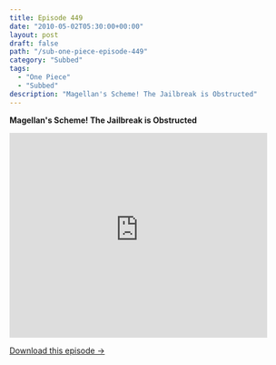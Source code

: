 ```yaml
---
title: Episode 449
date: "2010-05-02T05:30:00+00:00"
layout: post
draft: false
path: "/sub-one-piece-episode-449"
category: "Subbed"
tags:
  - "One Piece"
  - "Subbed"
description: "Magellan's Scheme! The Jailbreak is Obstructed"
---
```


**Magellan's Scheme! The Jailbreak is Obstructed**

<iframe width="640" height="360" src="https://www.rapidvideo.com/e/G6FRPERI1P" frameborder="0" marginwidth=0 marginheight=0 scrolling=no allowfullscreen style="max-width:90%;"></iframe>

<a href="http://ouo.io/qs/eCodkFEQ?s=https://www.rapidvideo.com/d/G6FRPERI1P" class="styled_a">Download this episode →</a>


